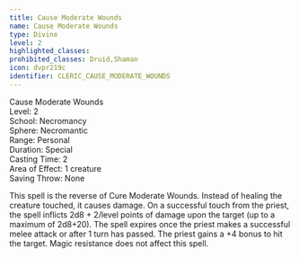 ```yaml
---
title: Cause Moderate Wounds
name: Cause Moderate Wounds
type: Divine
level: 2
highlighted_classes: 
prohibited_classes: Druid,Shaman
icon: dvpr219c
identifier: CLERIC_CAUSE_MODERATE_WOUNDS
---
```

Cause Moderate Wounds  
Level: 2  
School: Necromancy  
Sphere: Necromantic  
Range: Personal  
Duration: Special  
Casting Time: 2  
Area of Effect: 1 creature  
Saving Throw: None  
  
This spell is the reverse of Cure Moderate Wounds. Instead of healing the creature touched, it causes damage. On a successful touch from the priest, the spell inflicts 2d8 + 2/level points of damage upon the target (up to a maximum of 2d8+20). The spell expires once the priest makes a successful melee attack or after 1 turn has passed. The priest gains a +4 bonus to hit the target. Magic resistance does not affect this spell.  
